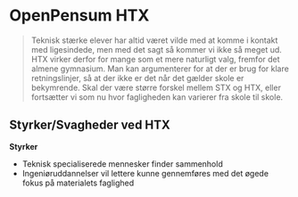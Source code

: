 # OpenPensum HTX
> Teknisk stærke elever har altid været vilde med at komme i kontakt med ligesindede, men med det sagt så kommer
> vi ikke så meget ud. HTX virker derfor for mange som et mere naturligt valg, fremfor det almene gymnasium.
> Man kan argumenterer for at der er brug for klare retningslinjer, så at der ikke er det når det gælder skole er bekymrende. Skal der være større forskel mellem STX og HTX, eller fortsætter vi som nu hvor fagligheden kan varierer fra
> skole til skole.


## Styrker/Svagheder ved HTX
**Styrker**
- Teknisk specialiserede mennesker finder sammenhold
- Ingeniøruddannelser vil lettere kunne gennemføres med det øgede fokus på materialets faglighed
